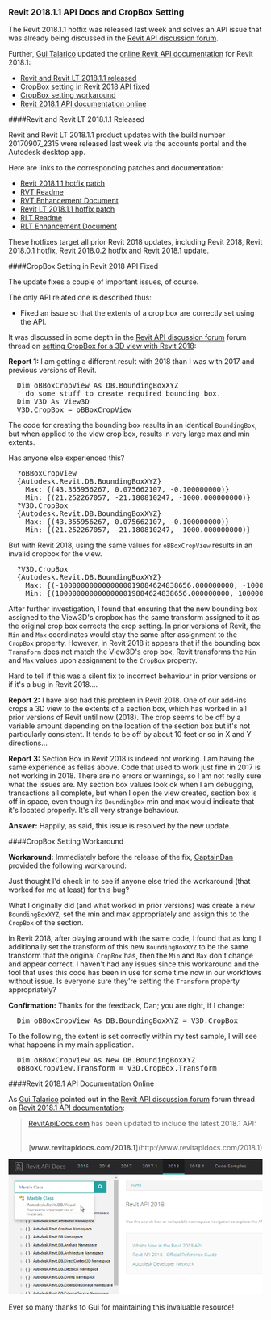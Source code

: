 <head>
<meta http-equiv="Content-Type" content="text/html; charset=utf-8">
<link rel="stylesheet" type="text/css" href="bc.css">
<!--
<script src="run_prettify.js" type="text/javascript"></script>
<script src="https://google-code-prettify.googlecode.com/svn/loader/run_prettify.js" type="text/javascript"></script>
-->
<script src="https://cdn.rawgit.com/google/code-prettify/master/loader/run_prettify.js" type="text/javascript"></script>
</head>

<!---

- Revit and Revit LT 2018.1.1
  Posted to Slack Channel: https://autodesk.slack.com/archives/revit-announcements
  Product Updates have been released to customers    
  Via Accounts portal and Autodesk Desktop App today, September 13th, at 2:40pm EDT.
  Build for Revit/LT 2018.1.1 is 20170907_2315
  Patches can be installed from:
  RVT -- http://up.autodesk.com/2018/RVT/Autodesk_Revit_2018_1_1.exe
  RLT -- http://up.autodesk.com/2018/RVTLT/Autodesk_Revit_LT_2018_1_1.exe
  Documentation can be viewed from:
  RVT Readme -- http://up.autodesk.com/2018/RVT/Autodesk_Revit_2018_1_1_Readme.htm
  RVT Enhancement Document -- http://revit.downloads.autodesk.com/download/2018_1_1_RVT/Docs/RelNotes/Autodesk_Revit_2018_1_1_ReleaseNotes.html
  RLT Readme -- http://up.autodesk.com/2018/RVTLT/Autodesk_Revit_LT_2018_1_1_Readme.htm
  RLT Enhancement Document -- http://revit.downloads.autodesk.com/download/2018_1_1_RVT/Docs/RelNotes/Autodesk_Revit_LT_2018_1_1_ReleaseNotes.html
  These Hotfixes target all prior Revit 2018 updates:
  Revit 2018, Revit 2018.0.1 Hotfix, Revit 2018.0.2 Hotfix and Revit 2018.1 Update

- https://forums.autodesk.com/t5/revit-api-forum/setting-cropbox-for-a-3d-view-with-revit-2018/m-p/7379905
  solved by 2018.1.1

- 13049014 [Setting CropBox for a 3D view with Revit 2018]
  https://forums.autodesk.com/t5/revit-api-forum/setting-cropbox-for-a-3d-view-with-revit-2018/m-p/7129460
  workaround

Revit 2018.1.1 fixes CropBox setting in #RevitAPI @AutodeskRevit #bim #dynamobim @AutodeskForge #ForgeDevCon http://bit.ly/2018_1_1
Revit 2018.1 #RevitAPI docs online at http://www.revitapidocs.com @AutodeskRevit #bim #dynamobim @AutodeskForge #ForgeDevCon http://bit.ly/2018_1_1

The Revit 2018.1.1 hotfix was released last week and solves an API issue that was already being discussed in
the Revit API discussion forum. Further, Gui Talarico updated the online Revit API documentation for
Revit 2018.1
&ndash; Revit and Revit LT 2018.1.1 released
&ndash; CropBox setting in Revit 2018 API fixed
&ndash; CropBox setting workaround
&ndash; Revit 2018.1 API documentation online...

--->

### Revit 2018.1.1 API Docs and CropBox Setting

The Revit 2018.1.1 hotfix was released last week and solves an API issue that was already being discussed in
the [Revit API discussion forum](http://forums.autodesk.com/t5/revit-api-forum/bd-p/160).

Further, [Gui Talarico](http://www.gtalarico.com) updated
the [online Revit API documentation](http://www.revitapidocs.com/2018.1) for
Revit 2018.1:

- [Revit and Revit LT 2018.1.1 released](#2)
- [CropBox setting in Revit 2018 API fixed](#3)
- [CropBox setting workaround](#4)
- [Revit 2018.1 API documentation online](#5)



####<a name="2"></a>Revit and Revit LT 2018.1.1 Released

Revit and Revit LT 2018.1.1 product updates with the build number 20170907_2315 were released last week via the accounts portal and the Autodesk desktop app.

Here are links to the corresponding patches and documentation:

- [Revit 2018.1.1 hotfix patch](http://up.autodesk.com/2018/RVT/Autodesk_Revit_2018_1_1.exe)
- [RVT Readme](http://up.autodesk.com/2018/RVT/Autodesk_Revit_2018_1_1_Readme.htm)
- [RVT Enhancement Document](http://revit.downloads.autodesk.com/download/2018_1_1_RVT/Docs/RelNotes/Autodesk_Revit_2018_1_1_ReleaseNotes.html)
- [Revit LT 2018.1.1 hotfix patch](http://up.autodesk.com/2018/RVTLT/Autodesk_Revit_LT_2018_1_1.exe)
- [RLT Readme](http://up.autodesk.com/2018/RVTLT/Autodesk_Revit_LT_2018_1_1_Readme.htm)
- [RLT Enhancement Document](http://revit.downloads.autodesk.com/download/2018_1_1_RVT/Docs/RelNotes/Autodesk_Revit_LT_2018_1_1_ReleaseNotes.html)

These hotfixes target all prior Revit 2018 updates, including Revit 2018, Revit 2018.0.1 hotfix, Revit 2018.0.2 hotfix and Revit 2018.1 update.


####<a name="3"></a>CropBox Setting in Revit 2018 API Fixed

The update fixes a couple of important issues, of course.

The only API related one is described thus:

- Fixed an issue so that the extents of a crop box are correctly set using the API.

It was discussed in some depth in
the [Revit API discussion forum](http://forums.autodesk.com/t5/revit-api-forum/bd-p/160) forum thread
on [setting CropBox for a 3D view with Revit 2018](https://forums.autodesk.com/t5/revit-api-forum/setting-cropbox-for-a-3d-view-with-revit-2018/m-p/7129460):

**Report 1:** I am getting a different result with 2018 than I was with 2017 and previous versions of Revit.

<pre class="code">
  Dim oBBoxCropView As DB.BoundingBoxXYZ
  ' do some stuff to create required bounding box.
  Dim V3D As View3D
  V3D.CropBox = oBBoxCropView
</pre>
 
The code for creating the bounding box results in an identical `BoundingBox`, but when applied to the view crop box, results in very large max and min extents.
 
Has anyone else experienced this?
 
<pre class="code">
  ?oBBoxCropView
  {Autodesk.Revit.DB.BoundingBoxXYZ}
    Max: {(43.355956267, 0.075662107, -0.100000000)}
    Min: {(21.252267057, -21.180810247, -1000.000000000)}
  ?V3D.CropBox
  {Autodesk.Revit.DB.BoundingBoxXYZ}
    Max: {(43.355956267, 0.075662107, -0.100000000)}
    Min: {(21.252267057, -21.180810247, -1000.000000000)}
</pre>
 
But with Revit 2018, using the same values for `oBBoxCropView` results in an invalid cropbox for the view.
 
<pre class="code">
  ?V3D.CropBox
  {Autodesk.Revit.DB.BoundingBoxXYZ}
    Max: {(-1000000000000000019884624838656.000000000, -1000000000000000019884624838656.000000000, -0.100000000)}
    Min: {(1000000000000000019884624838656.000000000, 1000000000000000019884624838656.000000000, -0.120000000)}
</pre>

After further investigation, I found that ensuring that the new bounding box assigned to the View3D's cropbox has the same transform assigned to it as the original crop box corrects the crop setting. In prior versions of Revit, the `Min` and `Max` coordinates would stay the same after assignment to the `CropBox` property. However, in Revit 2018 it appears that if the bounding box `Transform` does not match the View3D's crop box, Revit transforms the `Min` and `Max` values upon assignment to the `CropBox` property.

Hard to tell if this was a silent fix to incorrect behaviour in prior versions or if it's a bug in Revit 2018....

**Report 2:** I have also had this problem in Revit 2018. One of our add-ins crops a 3D view to the extents of a section box, which has worked in all prior versions of Revit until now (2018). The crop seems to be off by a variable amount depending on the location of the section box but it's not particularly consistent. It tends to be off by about 10 feet or so in X and Y directions...

**Report 3:** Section Box in Revit 2018 is indeed not working. I am having the same experience as fellas above. Code that used to work just fine in 2017 is not working in 2018. There are no errors or warnings, so I am not really sure what the issues are. My section box values look ok when I am debugging, transactions all complete, but when I open the view created, section box is off in space, even though its `BoundingBox` min and max would indicate that it's located properly. It's all very strange behaviour. 

**Answer:** Happily, as said, this issue is resolved by the new update.


####<a name="4"></a>CropBox Setting Workaround

**Workaround:** Immediately before the release of the fix,
[CaptainDan](https://forums.autodesk.com/t5/user/viewprofilepage/user-id/1003305) provided
the following workaround:

Just thought I'd check in to see if anyone else tried the workaround (that worked for me at least) for this bug?
 
What I originally did (and what worked in prior versions) was create a new `BoundingBoxXYZ`, set the min and max appropriately and assign this to the `CropBox` of the section.
 
In Revit 2018, after playing around with the same code, I found that as long I additionally set the transform of this new `BoundingBoxXYZ` to be the same transform that the original `CropBox` has, then the `Min` and `Max` don't change and appear correct. I haven't had any issues since this workaround and the tool that uses this code has been in use for some time now in our workflows without issue. Is everyone sure they're setting the `Transform` property appropriately?

**Confirmation:** Thanks for the feedback, Dan; you are right, if I change:

<pre class="code">
  Dim oBBoxCropView As DB.BoundingBoxXYZ = V3D.CropBox
</pre>

To the following, the extent is set correctly within my test sample, I will see what happens in my main application.

<pre class="code">
  Dim oBBoxCropView As New DB.BoundingBoxXYZ
  oBBoxCropView.Transform = V3D.CropBox.Transform
</pre>


####<a name="5"></a>Revit 2018.1 API Documentation Online

As [Gui Talarico](http://www.gtalarico.com) pointed out in
the [Revit API discussion forum](http://forums.autodesk.com/t5/revit-api-forum/bd-p/160) forum thread
on [Revit 2018.1 API documentation](https://forums.autodesk.com/t5/revit-api-forum/revit-api-2018-1-documentation/m-p/7388174):

> [RevitApiDocs.com](http://www.revitapidocs.com) has been updated to include the latest 2018.1 API:</br></br>
> <center>[<b>www.revitapidocs.com/2018.1</b>](http://www.revitapidocs.com/2018.1)</center>

<center>
<img src="img/revitapidocs_2018_1.png" alt="RevitApiDocs.com covers Revit 2018.1 API" width="762"/>
</center>

Ever so many thanks to Gui for maintaining this invaluable resource!
